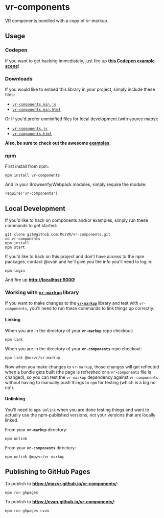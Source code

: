 # vr-components

VR components bundled with a copy of vr-markup.


## Usage

### Codepen

If you want to get hacking immediately, just fire up [__this Codepen example scene__](http://codepen.io/mozvr/pen/zvqGqO/left/?editors=100)!

### Downloads

If you would like to embed this library in your project, simply include these files:

* [`vr-components.min.js`](https://mozvr.github.io/vr-components/dist/vr-components.min.js)
* [`vr-components.min.html`](https://mozvr.github.io/vr-components/dist/vr-components.min.html)

Or if you'd prefer unminified files for local development (with source maps):

* [`vr-components.js`](https://mozvr.github.io/vr-components/dist/vr-components.js)
* [`vr-components.html`](https://mozvr.github.io/vr-components/dist/vr-components.html)

__Also, be sure to check out the awesome [examples](https://mozvr.github.io/vr-components/examples/).__

### npm

First install from npm:

    npm install vr-components

And in your Browserify/Webpack modules, simply require the module:

    require('vr-components')


## Local Development

If you'd like to hack on components and/or examples, simply run these commands to get started:

    git clone git@github.com:MozVR/vr-components.git
    cd vr-components
    npm install
    npm start

If you'd like to hack on this project and don't have access to the npm packages, contact @cvan and he'll give you the info you'll need to log in:

    npm login

And fire up __[http://localhost:9000](http://localhost:9000)__!


### Working with [`vr-markup`](https://github.com/MozVR/vr-markup/) library

If you want to make changes to the [__`vr-markup`__](https://github.com/MozVR/vr-markup/) library and test with `vr-components`, you'll need to run these commands to link things up correctly.

#### Linking

When you are in the directory of your __`vr-markup`__ repo checkout:

    npm link

When you are in the directory of your __`vr-components`__ repo checkout:

    npm link @mozvr/vr-markup

Now when you make changes to `vr-markup`, those changes will get reflected when a bundle gets built (the page is refreshed or a `vr-components` file is changed), so you can test the `vr-markup` dependency against `vr-components` without having to manually push things to `npm` for testing (which is a big no no!).

#### Unlinking

You'll need to `npm unlink` when you are done testing things and want to actually use the npm-published versions, not your versions that are locally linked.

From your __`vr-markup`__ directory:

    npm unlink

From your __`vr-components`__ directory:

    npm unlink @mozvr/vr-markup


## Publishing to GitHub Pages

To publish to __https://mozvr.github.io/vr-components/__:

    npm run ghpages

To publish to __https://cvan.github.io/vr-components/__:

    npm run ghpages cvan

